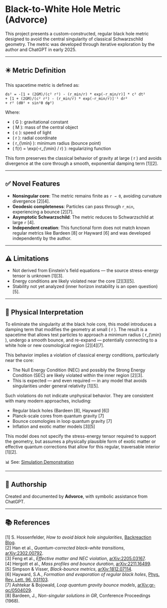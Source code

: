 # Black-to-White Hole Metric (Advorce)

This project presents a custom-constructed, regular black hole metric designed to avoid the central singularity of classical Schwarzschild geometry. The metric was developed through iterative exploration by the author and ChatGPT in early 2025.

---

## ✴️ Metric Definition

This spacetime metric is defined as:

```
ds² = -[1 + (2GM)/(c² r²) - (r_min/r) * exp(-r_min/r)] * c² dt²
+ [1 + (2GM)/(c² r²) - (r_min/r) * exp(-r_min/r)]⁻¹ dr²
+ r² (dθ² + sin²θ dφ²)
```

Where:
- \( G \): gravitational constant  
- \( M \): mass of the central object  
- \( c \): speed of light  
- \( r \): radial coordinate  
- \( r_{\min} \): minimum radius (bounce point)  
- \( f(r) = \exp(-r_{\min} / r) \): regularizing function

This form preserves the classical behavior of gravity at large \( r \) and avoids divergence at the core through a smooth, exponential damping term [1][2].

---

## ✅ Novel Features

- **Nonsingular core**: The metric remains finite as `r → 0`, avoiding curvature divergence [2][4].
- **Geodesic completeness**: Particles can pass through `r_min`, experiencing a bounce [2][7].
- **Asymptotic Schwarzschild**: The metric reduces to Schwarzschild at large `r` [4].
- **Independent creation**: This functional form does not match known regular metrics like Bardeen [8] or Hayward [6] and was developed independently by the author.

---

## ⚠️ Limitations

- Not derived from Einstein's field equations — the source stress-energy tensor is unknown [1][3].
- Energy conditions are likely violated near the core [2][3][5].
- Stability not yet analyzed (inner horizon instability is an open question) [5].

---

## 🌌 Physical Interpretation

To eliminate the singularity at the black hole core, this model introduces a damping term that modifies the geometry at small \( r \). The result is a spacetime that allows test particles to approach a minimum radius \( r_{\min} \), undergo a smooth bounce, and re-expand — potentially connecting to a white hole or new cosmological region [2][4][7].

This behavior implies a violation of classical energy conditions, particularly near the core:
- The Null Energy Condition (NEC) and possibly the Strong Energy Condition (SEC) are likely violated within the inner region [2][3].
- This is expected — and even required — in any model that avoids singularities under general relativity [1][5].

Such violations do not indicate unphysical behavior. They are consistent with many modern approaches, including:
- Regular black holes (Bardeen [8], Hayward [6])
- Planck-scale cores from quantum gravity [7]
- Bounce cosmologies in loop quantum gravity [7]
- Inflation and exotic matter models [3][5]

This model does not specify the stress-energy tensor required to support the geometry, but assumes a physically plausible form of exotic matter or effective quantum corrections that allow for this regular, traversable interior [1][2].

📊 See: [Simulation Demonstration](docs/demonstration.md)

---

## 🧠 Authorship

Created and documented by **Advorce**, with symbolic assistance from ChatGPT.

---

## 📚 References

[1] S. Hossenfelder, *How to avoid black hole singularities*, [Backreaction Blog](https://backreaction.blogspot.com/2020/01/how-to-avoid-black-hole-singularities.html).  
[2] Han et al., *Quantum-corrected black–white transitions*, [arXiv:2302.00792](https://arxiv.org/abs/2302.00792).  
[3] Feng et al., *Effective matter and NEC violation*, [arXiv:2205.03167](https://arxiv.org/abs/2205.03167).  
[4] Hergott et al., *Mass profiles and bounce duration*, [arXiv:2211.16499](https://arxiv.org/abs/2211.16499).  
[5] Simpson & Visser, *Black-bounce metrics*, [arXiv:1812.07114](https://arxiv.org/abs/1812.07114).  
[6] Hayward, S.A., *Formation and evaporation of regular black holes*, [Phys. Rev. Lett. 96, 031103](https://journals.aps.org/prl/abstract/10.1103/PhysRevLett.96.031103).  
[7] Ashtekar & Bojowald, *Loop quantum gravity bounce models*, [arXiv:gr-qc/0504029](https://arxiv.org/abs/gr-qc/0504029).  
[8] Bardeen, J., *Non-singular solutions in GR*, Conference Proceedings (1968).
